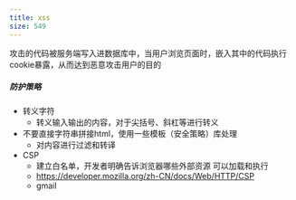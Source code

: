 ```yaml
---
title: xss
size: 549
---
```

攻击的代码被服务端写入进数据库中，当用户浏览页面时，嵌入其中的代码执行cookie暴露，从而达到恶意攻击用户的目的

##### 防护策略
- 转义字符
	- 转义输入输出的内容，对于尖括号、斜杠等进行转义
- 不要直接字符串拼接html，使用一些模板（安全策略）库处理
	- 对内容进行过滤和转译
- CSP
	- 建立白名单，开发者明确告诉浏览器哪些外部资源 可以加载和执行
	- https://developer.mozilla.org/zh-CN/docs/Web/HTTP/CSP
	- gmail

